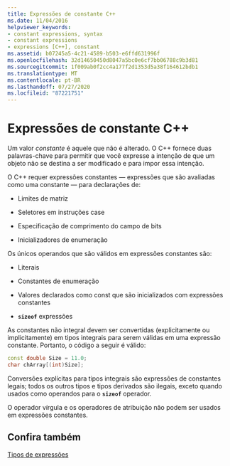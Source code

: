 ```yaml
---
title: Expressões de constante C++
ms.date: 11/04/2016
helpviewer_keywords:
- constant expressions, syntax
- constant expressions
- expressions [C++], constant
ms.assetid: b07245a5-4c21-4589-b503-e6ffd631996f
ms.openlocfilehash: 32d14650450d8047a5bc0e6cf7bb06788c9b3d81
ms.sourcegitcommit: 1f009ab0f2cc4a177f2d1353d5a38f164612bdb1
ms.translationtype: MT
ms.contentlocale: pt-BR
ms.lasthandoff: 07/27/2020
ms.locfileid: "87221751"
---
```

# <a name="c-constant-expressions"></a>Expressões de constante C++

Um valor *constante* é aquele que não é alterado. O C++ fornece duas palavras-chave para permitir que você expresse a intenção de que um objeto não se destina a ser modificado e para impor essa intenção.

O C++ requer expressões constantes — expressões que são avaliadas como uma constante — para declarações de:

- Limites de matriz

- Seletores em instruções case

- Especificação de comprimento do campo de bits

- Inicializadores de enumeração

Os únicos operandos que são válidos em expressões constantes são:

- Literais

- Constantes de enumeração

- Valores declarados como const que são inicializados com expressões constantes

- **`sizeof`** expressões

As constantes não integral devem ser convertidas (explicitamente ou implicitamente) em tipos integrais para serem válidas em uma expressão constante. Portanto, o código a seguir é válido:

```cpp
const double Size = 11.0;
char chArray[(int)Size];
```

Conversões explícitas para tipos integrais são expressões de constantes legais; todos os outros tipos e tipos derivados são ilegais, exceto quando usados como operandos para o **`sizeof`** operador.

O operador vírgula e os operadores de atribuição não podem ser usados em expressões constantes.

## <a name="see-also"></a>Confira também

[Tipos de expressões](../cpp/types-of-expressions.md)
